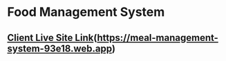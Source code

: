 # Food Management System

## [ Client Live Site Link](https://meal-management-system-93e18.web.app)(https://meal-management-system-93e18.web.app)
